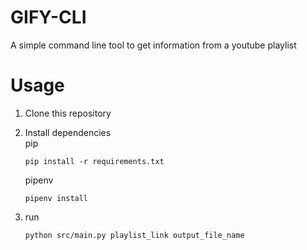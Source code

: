 # GIFY-CLI

A simple command line tool to get information from a youtube playlist

# Usage

1. Clone this repository
2. Install dependencies<br>
   pip

    ```
    pip install -r requirements.txt
    ```

    pipenv

    ```
    pipenv install
    ```

3. run
    ```
    python src/main.py playlist_link output_file_name
    ```
